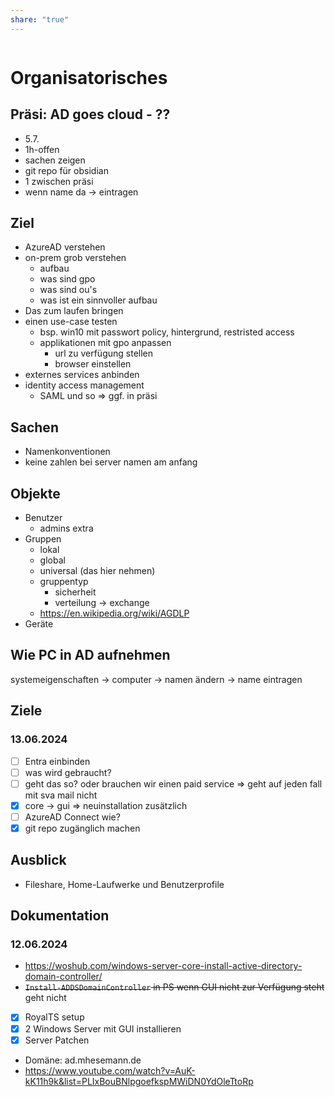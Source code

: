 ```yaml
---
share: "true"
---
```


```table-of-contents
```
# Organisatorisches
## Präsi: AD goes cloud - ??
- 5.7.
- 1h-offen
- sachen zeigen
- git repo für obsidian
- 1 zwischen präsi
- wenn name da -> eintragen
## Ziel
- AzureAD verstehen
- on-prem grob verstehen
	- aufbau
	- was sind gpo
	- was sind ou's
	- was ist ein sinnvoller aufbau
- Das zum laufen bringen
- einen use-case testen
	- bsp. win10 mit passwort policy, hintergrund, restristed access
	- applikationen mit gpo anpassen
		- url zu verfügung stellen
		- browser einstellen
- externes services anbinden
- identity access management
	- SAML und so
	=> ggf. in präsi
## Sachen
- Namenkonventionen
- keine zahlen bei server namen am anfang
## Objekte
- Benutzer
	- admins extra
- Gruppen
	- lokal
	- global
	- universal (das hier nehmen)
	- gruppentyp
		- sicherheit
		- verteilung -> exchange
	- https://en.wikipedia.org/wiki/AGDLP
- Geräte
## Wie PC in AD aufnehmen
systemeigenschaften -> computer -> namen ändern -> name eintragen
## Ziele
### 13.06.2024
- [ ] Entra einbinden
- [ ] was wird gebraucht?
- [ ] geht das so? oder brauchen wir einen paid service
	=> geht auf jeden fall mit sva mail nicht
- [x] core -> gui
	=> neuinstallation zusätzlich
- [ ] AzureAD Connect wie?
- [x] git repo zugänglich machen
## Ausblick
- Fileshare, Home-Laufwerke und Benutzerprofile
## Dokumentation
### 12.06.2024
- https://woshub.com/windows-server-core-install-active-directory-domain-controller/
- ~~`Install-ADDSDomainController` in PS wenn GUI nicht zur Verfügung steht~~ geht nicht
- [x] RoyalTS setup
- [x] 2 Windows Server mit GUI installieren
- [x] Server Patchen
- Domäne: ad.mhesemann.de
- https://www.youtube.com/watch?v=AuK-kK11h9k&list=PLIxBouBNlpgoefkspMWiDN0YdOleTtoRp

